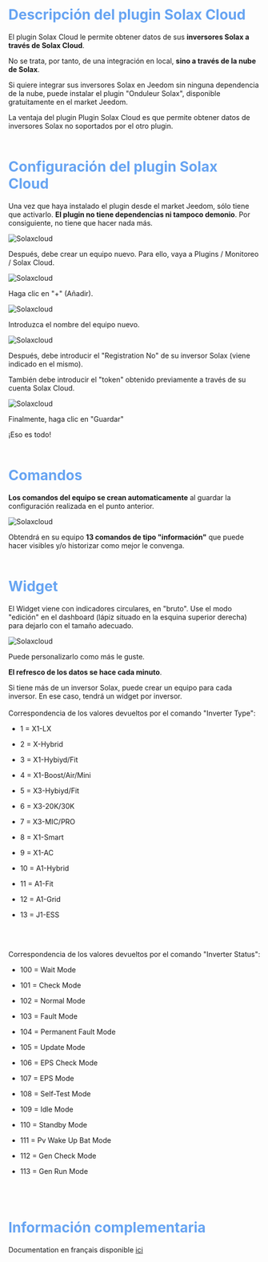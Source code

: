 <span style="color: #67A4F2">Descripción del plugin Solax Cloud</span>
===

El plugin Solax Cloud le permite obtener datos de sus **inversores Solax a través de Solax Cloud**.

No se trata, por tanto, de una integración en local, **sino a través de la nube de Solax**.

Si quiere integrar sus inversores Solax en Jeedom sin ninguna dependencia de la nube, puede instalar el plugin "Onduleur Solax", disponible gratuitamente en el market Jeedom.

La ventaja del plugin Plugin Solax Cloud es que permite obtener datos de inversores Solax no soportados por el otro plugin.
<br>
<br>

<span style="color: #67A4F2">Configuración del plugin Solax Cloud</span>
===

Una vez que haya instalado el plugin desde el market Jeedom, sólo tiene que activarlo. **El plugin no tiene dependencias ni tampoco demonio**. Por consiguiente, no tiene que hacer nada más.

![Solaxcloud](https://phroc.github.io/Jeedom_Solaxcloud/es_ES/pics/Solax_esp_1.png)


Después, debe crear un equipo nuevo. Para ello, vaya a Plugins / Monitoreo / Solax Cloud.

![Solaxcloud](https://phroc.github.io/Jeedom_Solaxcloud/es_ES/pics/Solax_esp_2.png)

Haga clic en "+" (Añadir).

![Solaxcloud](https://phroc.github.io/Jeedom_Solaxcloud/es_ES/pics/Solax_esp_3.png)

Introduzca el nombre del equipo nuevo.

![Solaxcloud](https://phroc.github.io/Jeedom_Solaxcloud/es_ES/pics/Solax_esp_4.png)

Después, debe introducir el "Registration No" de su inversor Solax (viene indicado en el mismo).

También debe introducir el "token" obtenido previamente a través de su cuenta Solax Cloud.

![Solaxcloud](https://phroc.github.io/Jeedom_Solaxcloud/es_ES/pics/Solax_esp_5.png)

Finalmente, haga clic en "Guardar"

¡Eso es todo!
<br>
<br>

<span style="color: #67A4F2">Comandos</span>
===

**Los comandos del equipo se crean automaticamente** al guardar la configuración realizada en el punto anterior.

![Solaxcloud](https://phroc.github.io/Jeedom_Solaxcloud/es_ES/pics/Solax_esp_6.png)

Obtendrá en su equipo **13 comandos de tipo "información"** que puede hacer visibles y/o historizar como mejor le convenga.
<br>
<br> 


<span style="color: #67A4F2">Widget</span>
===

El Widget viene con indicadores circulares, en "bruto". Use el modo "edición" en el dashboard (lápiz situado en la esquina superior derecha) para dejarlo con el tamaño adecuado.

![Solaxcloud](https://phroc.github.io/Jeedom_Solaxcloud/es_ES/pics/Solax_esp_7.png)

Puede personalizarlo como más le guste.

**El refresco de los datos se hace cada minuto**.

Si tiene más de un inversor Solax, puede crear un equipo para cada inversor. En ese caso, tendrá un widget por inversor.
<br>
<br> 
Correspondencia de los valores devueltos por el comando "Inverter Type":

* 1 =  X1-LX

* 2 =  X-Hybrid

* 3 =  X1-Hybiyd/Fit

* 4 =  X1-Boost/Air/Mini

* 5 =  X3-Hybiyd/Fit

* 6 =  X3-20K/30K

* 7 =  X3-MIC/PRO

* 8 =  X1-Smart

* 9 =  X1-AC

* 10 = A1-Hybrid

* 11 = A1-Fit

* 12 = A1-Grid

* 13 = J1-ESS
<br>
<br>

Correspondencia de los valores devueltos por el comando "Inverter Status":

* 100 = Wait Mode

* 101 = Check Mode

* 102 = Normal Mode

* 103 = Fault Mode

* 104 = Permanent Fault Mode

* 105 = Update Mode

* 106 = EPS Check Mode

* 107 = EPS Mode

* 108 = Self-Test Mode

* 109 = Idle Mode

* 110 = Standby Mode

* 111 = Pv Wake Up Bat Mode

* 112 = Gen Check Mode

* 113 = Gen Run Mode
<br>
<br> 


<span style="color: #67A4F2">Información complementaria</span>
===

Documentation en français disponible [ici](https://phroc.github.io/Jeedom_Solaxcloud/fr_FR/)
